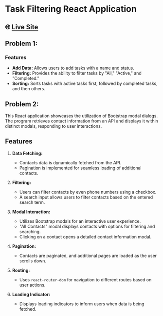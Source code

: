 # Task Filtering React Application

## 🌐 [Live Site](https://search-numbers.netlify.app/)

## Problem 1:

### Features

- **Add Data:** Allows users to add tasks with a name and status.
- **Filtering:** Provides the ability to filter tasks by "All," "Active," and "Completed."
- **Sorting:** Sorts tasks with active tasks first, followed by completed tasks, and then others.

## Problem 2:

This React application showcases the utilization of Bootstrap modal dialogs. The program retrieves contact information from an API and displays it within distinct modals, responding to user interactions.

## Features

1. **Data Fetching:**

   - Contacts data is dynamically fetched from the API.
   - Pagination is implemented for seamless loading of additional contacts.

2. **Filtering:**

   - Users can filter contacts by even phone numbers using a checkbox.
   - A search input allows users to filter contacts based on the entered search term.

3. **Modal Interaction:**

   - Utilizes Bootstrap modals for an interactive user experience.
   - "All Contacts" modal displays contacts with options for filtering and searching.
   - Clicking on a contact opens a detailed contact information modal.

4. **Pagination:**

   - Contacts are paginated, and additional pages are loaded as the user scrolls down.

5. **Routing:**

   - Uses `react-router-dom` for navigation to different routes based on user actions.

6. **Loading Indicator:**
   - Displays loading indicators to inform users when data is being fetched.
